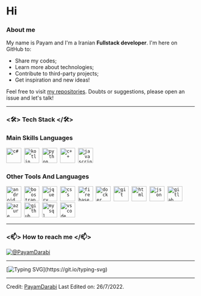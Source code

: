 # Hi
 
###  About me 

My name is Payam and I'm a Iranian **Fullstack developer**. I'm here on GitHub to:
- Share my codes;
- Learn more about technologies;
- Contribute to third-party projects;
- Get inspiration and new ideas!

Feel free to visit [my repositories](https://github.com/PayamDarabi?tab=repositories). Doubts or suggestions, please open an issue and let's talk!

---

### <🛠> Tech Stack </🛠>

### Main Skills Languages </br>
<code><img src="https://github.com/yurijserrano/Github-Profile-Readme-Logos/blob/master/programming%20languages/c%23.svg" alt="c#" width="40" height="40" /></code>&nbsp;
<code><img src="https://github.com/yurijserrano/Github-Profile-Readme-Logos/blob/master/programming%20languages/kotlin.svg" alt="kotlin" width="40" height="40" /></code>&nbsp;
<code><img src="https://github.com/yurijserrano/Github-Profile-Readme-Logos/blob/master/programming%20languages/python.svg" alt="python" width="40" height="40" /></code>&nbsp;
<code><img src="https://github.com/yurijserrano/Github-Profile-Readme-Logos/blob/master/programming%20languages/c%2B%2B.svg" alt="c++" width="40" height="40" /></code>&nbsp;
<code><img src="https://github.com/yurijserrano/Github-Profile-Readme-Logos/blob/master/programming%20languages/javascript.svg" alt="javascript" width="40" height="40" /></code>&nbsp;

### Other Tools And Languages </br>

<code><img src="https://github.com/yurijserrano/Github-Profile-Readme-Logos/blob/master/frameworks/android.svg" alt="android" width="40" height="40" /></code>&nbsp;
<code><img src="https://github.com/yurijserrano/Github-Profile-Readme-Logos/blob/master/frameworks/boostrap.svg" alt="boostrap" width="40" height="40" /></code>&nbsp;
<code><img src="https://github.com/yurijserrano/Github-Profile-Readme-Logos/blob/master/frameworks/jquery.svg" alt="jquery" width="40" height="40" /></code>&nbsp;
<code><img src="https://github.com/yurijserrano/Github-Profile-Readme-Logos/blob/master/others/css.svg" alt="css" width="40" height="40" /></code>&nbsp;
<code><img src="https://github.com/yurijserrano/Github-Profile-Readme-Logos/blob/master/cloud/firebase.svg" alt="firebase" width="40" height="40" /></code>&nbsp;
<code><img src="https://github.com/yurijserrano/Github-Profile-Readme-Logos/blob/master/cloud/docker.svg" alt="docker" width="40" height="40" /></code>&nbsp;
<code><img src="https://github.com/yurijserrano/Github-Profile-Readme-Logos/blob/master/others/git.svg" alt="git" width="40" height="40" /></code>&nbsp;
<code><img src="https://github.com/yurijserrano/Github-Profile-Readme-Logos/blob/master/others/html.svg" alt="html" width="40" height="40" /></code>&nbsp;
<code><img src="https://github.com/yurijserrano/Github-Profile-Readme-Logos/blob/master/others/json.svg" alt="json" width="40" height="40" /></code>&nbsp;
<code><img src="https://github.com/yurijserrano/Github-Profile-Readme-Logos/blob/master/cloud/gitlab.svg" alt="gitlab" width="40" height="40" /></code>&nbsp;
<code><img src="https://github.com/yurijserrano/Github-Profile-Readme-Logos/blob/master/cloud/azure.svg" alt="azure" width="40" height="40" /></code>&nbsp;
<code><img src="https://github.com/yurijserrano/Github-Profile-Readme-Logos/blob/master/cloud/github.svg" alt="github" width="40" height="40" /></code>&nbsp;
<code><img src="https://github.com/yurijserrano/Github-Profile-Readme-Logos/blob/master/databases/mysql.svg" alt="mysql" width="40" height="40" /></code>&nbsp;
<code><img src="https://github.com/yurijserrano/Github-Profile-Readme-Logos/blob/master/text%20editors/vscode.svg" alt="vscode" width="40" height="40" /></code>&nbsp;

---

### <📫> How to reach me </📫>

[![@PayamDarabi](https://img.icons8.com/fluency/48/000000/linkedin.png "@PayamDarabi")](https://www.linkedin.com/in/payam-darabi-162a58108/)

---

[![Typing SVG](https://readme-typing-svg.herokuapp.com?font=Ubuntu&color=%230EAA20&vCenter=true&lines=Thanks+for+visiting!+You're+welcome!)](https://git.io/typing-svg)

------

Credit: [PayamDarabi](https://github.com/PayamDarabi)
Last Edited on: 26/7/2022.
